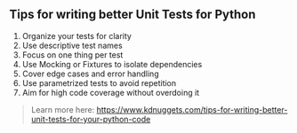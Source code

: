 ## Tips for writing better Unit Tests for Python
1. Organize your tests for clarity
2. Use descriptive test names
3. Focus on one thing per test
4. Use Mocking or Fixtures to isolate dependencies
5. Cover edge cases and error handling
6. Use parametrized tests to avoid repetition
7. Aim for high code coverage without overdoing it

> Learn more here: https://www.kdnuggets.com/tips-for-writing-better-unit-tests-for-your-python-code

